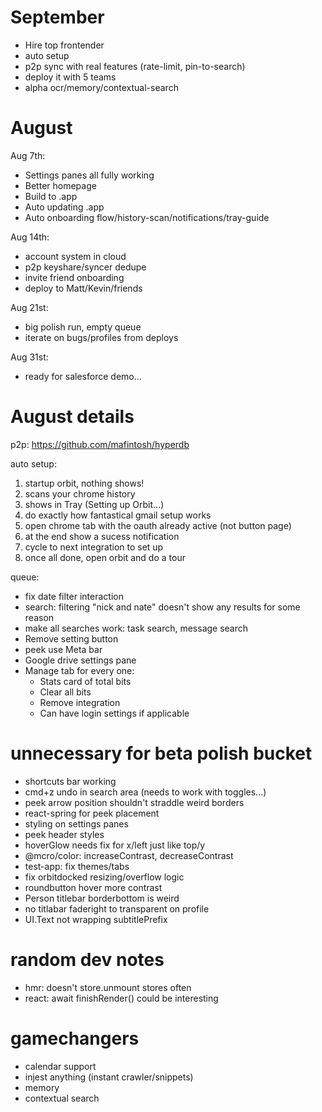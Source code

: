 # September

- Hire top frontender
- auto setup
- p2p sync with real features (rate-limit, pin-to-search)
- deploy it with 5 teams
- alpha ocr/memory/contextual-search

# August

Aug 7th:

- Settings panes all fully working
- Better homepage
- Build to .app
- Auto updating .app
- Auto onboarding flow/history-scan/notifications/tray-guide

Aug 14th:

- account system in cloud
- p2p keyshare/syncer dedupe
- invite friend onboarding
- deploy to Matt/Kevin/friends

Aug 21st:

- big polish run, empty queue
- iterate on bugs/profiles from deploys

Aug 31st:

- ready for salesforce demo...

# August details

p2p: https://github.com/mafintosh/hyperdb

auto setup:

1.  startup orbit, nothing shows!
2.  scans your chrome history
3.  shows in Tray (Setting up Orbit...)
4.  do exactly how fantastical gmail setup works
5.  open chrome tab with the oauth already active (not button page)
6.  at the end show a sucess notification
7.  cycle to next integration to set up
8.  once all done, open orbit and do a tour

queue:

- fix date filter interaction
- search: filtering "nick and nate" doesn't show any results for some reason
- make all searches work: task search, message search
- Remove setting button
- peek use Meta bar
- Google drive settings pane
- Manage tab for every one:
  - Stats card of total bits
  - Clear all bits
  - Remove integration
  - Can have login settings if applicable

# unnecessary for beta polish bucket

- shortcuts bar working
- cmd+z undo in search area (needs to work with toggles...)
- peek arrow position shouldn't straddle weird borders
- react-spring for peek placement
- styling on settings panes
- peek header styles
- hoverGlow needs fix for x/left just like top/y
- @mcro/color: increaseContrast, decreaseContrast
- test-app: fix themes/tabs
- fix orbitdocked resizing/overflow logic
- roundbutton hover more contrast
- Person titlebar borderbottom is weird
- no titlabar faderight to transparent on profile
- UI.Text not wrapping subtitlePrefix

# random dev notes

- hmr: doesn't store.unmount stores often
- react: await finishRender() could be interesting

# gamechangers

- calendar support
- injest anything (instant crawler/snippets)
- memory
- contextual search
